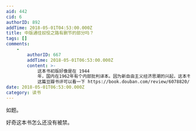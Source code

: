 ```yaml
---
aid: 442
cid: 6
authorID: 892
addTime: 2018-05-01T04:53:00.000Z
title: 中版通往奴役之路有删节的部分吗？
tags: []
comments:
    -
        authorID: 667
        addTime: 2018-05-01T06:53:00.000Z
        content: >-
            这本书初版好像是在 1944
            年，国内在1962年有个内部批判译本。因为新自由主义经济思潮的兴起，这本书被挖出来，热得不行，到处都有卖，禁不了哇，反而会造成这本书更火。其实这本书非常难读……
            这篇豆瓣书评可以看一下 https://book.douban.com/review/6078820/
date: 2018-05-01T06:53:00.000Z
category: 读书
---
```


如题。

好奇这本书怎么还没有被禁。
